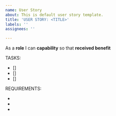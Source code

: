 ```yaml
---
name: User Story
about: This is default user story template.
title: 'USER STORY: <TITLE>'
labels: ''
assignees: ''

---
```


As a **role** I can **capability** so that **received benefit**

TASKS:

- []
- []
- []
 
REQUIREMENTS:

-
-
-
